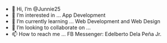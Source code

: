 - 👋 Hi, I’m @Junnie25
- 👀 I’m interested in ... App Development
- 🌱 I’m currently learning ... Web Development and Web Design 
- 💞️ I’m looking to collaborate on ...
- 📫 How to reach me ... FB Messenger: Edelberto Dela Peña Jr.

<!---
Junnie25/Junnie25 is a ✨ special ✨ repository because its `README.md` (this file) appears on your GitHub profile.
You can click the Preview link to take a look at your changes.
--->
